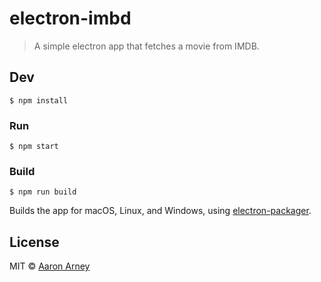 # electron-imbd

> A simple electron app that fetches a movie from IMDB.


## Dev

```
$ npm install
```

### Run

```
$ npm start
```

### Build

```
$ npm run build
```

Builds the app for macOS, Linux, and Windows, using [electron-packager](https://github.com/electron-userland/electron-packager).


## License

MIT © [Aaron Arney](http://ocular-rhythm.com)
